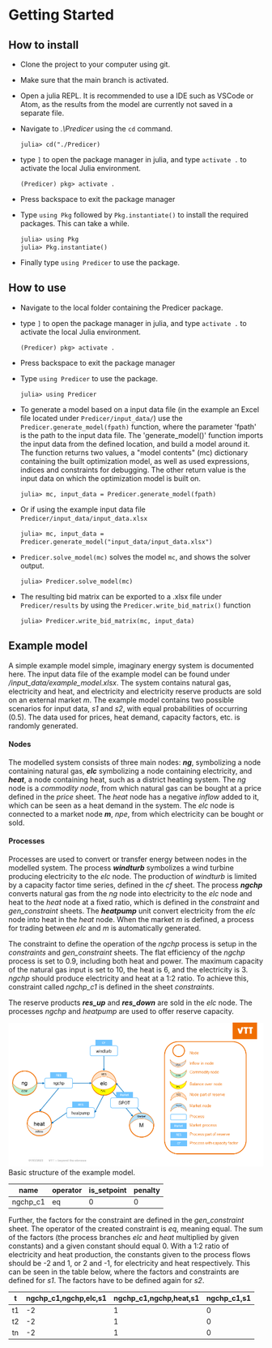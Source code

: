 # Getting Started
## How to install

- Clone the project to your computer using git.

- Make sure that the main branch is activated.

- Open a julia REPL. It is recommended to use a IDE such as VSCode or Atom, as the results from the model are currently not saved in a separate file.

- Navigate to *.\Predicer* using the `cd` command.

      julia> cd("./Predicer)

- type `]` to open the package manager in julia, and type `activate .` to activate the local Julia environment.

      (Predicer) pkg> activate .

- Press backspace to exit the package manager

- Type `using Pkg` followed by `Pkg.instantiate()` to install the required packages. This can take a while.

      julia> using Pkg
      julia> Pkg.instantiate()

- Finally type `using Predicer` to use the package.

## How to use

- Navigate to the local folder containing the Predicer package.

- type `]` to open the package manager in julia, and type `activate .` to activate the local Julia environment.

      (Predicer) pkg> activate .

- Press backspace to exit the package manager

- Type `using Predicer` to use the package.

      julia> using Predicer

- To generate a model based on a input data file (in the example an Excel file located under `Predicer/input_data/`) use the `Predicer.generate_model(fpath)` function, where the parameter 'fpath' is the path to the input data file. The 'generate_model()' function imports the input data from the defined location, and build a model around it. The function returns two values, a "model contents" (mc) dictionary containing the built optimization model, as well as used expressions, indices and constraints for debugging. The other return value is the input data on which the optimization model is built on. 
        

      julia> mc, input_data = Predicer.generate_model(fpath)

- Or if using the example input data file `Predicer/input_data/input_data.xlsx`

      julia> mc, input_data = Predicer.generate_model("input_data/input_data.xlsx")


- `Predicer.solve_model(mc)` solves the model `mc`, and shows the solver output.

      julia> Predicer.solve_model(mc)


- The resulting bid matrix can be exported to a .xlsx file under `Predicer/results` by using the `Predicer.write_bid_matrix()` function

      julia> Predicer.write_bid_matrix(mc, input_data)


## Example model

A simple example model simple, imaginary energy system is documented here. The input data file of the example model can be found under */input_data/example_model.xlsx*. The system contains natural gas, electricity and heat, and electricity and electricity reserve products are sold on an external market *m*. The example model contains two possible scenarios for input data, *s1* and *s2*, with equal probabilities of occurring (0.5). The data used for prices, heat demand, capacity factors, etc. is randomly generated. 

#### Nodes

The modelled system consists of three main nodes: ***ng***, symbolizing a node containing natural gas, ***elc*** symbolizing a node containing electricity, and ***heat***, a node containing heat, such as a district heating system. The *ng* node is a *commodity node*, from which natural gas can be bought at a price defined in the *price* sheet. The *heat* node has a negative *inflow* added to it, which can be seen as a heat demand in the system. The *elc* node is connected to a market node ***m***, *npe*, from which electricity can be bought or sold. 

#### Processes 

Processes are used to convert or transfer energy between nodes in the modelled system. The process ***windturb*** symbolizes a wind turbine producing electricity to the *elc* node. The production of *windturb* is limited by a capacity factor time series, defined in the *cf* sheet. The process ***ngchp*** converts natural gas from the *ng* node into electricity to the *elc* node and heat to the *heat* node at a fixed ratio, which is defined in the *constraint* and *gen_constraint* sheets. The ***heatpump*** unit convert electricity from the *elc* node into heat in the *heat* node. When the market *m* is defined, a process for trading between *elc* and *m* is automatically generated. 

The constraint to define the operation of the *ngchp* process is setup in the *constraints* and *gen_constraint* sheets. The flat efficiency of the *ngchp* process is set to 0.9, including both heat and power. The maximum capacity of the natural gas input is set to 10, the heat is 6, and the electricity is 3. *ngchp* should produce electricity and heat at a 1:2 ratio. To achieve this, constraint called *ngchp_c1* is defined in the sheet *constraints*.

The reserve products ***res_up*** and ***res_down*** are sold in the *elc* node. The processes *ngchp* and *heatpump* are used to offer reserve capacity. 

![example_model](images/example_model.PNG)
Basic structure of the example model.

| name     | operator | is_setpoint | penalty |
| -------- | -------- | ----------- | ------- |
| ngchp_c1 | eq       | 0           | 0       |

Further, the factors for the constraint are defined in the *gen_constraint* sheet. The operator of the created constraint is *eq*, meaning equal.  The sum of the factors (the process branches *elc* and *heat* multiplied by given constants) and a given constant should equal 0. With a 1:2 ratio of electricity and heat production, the constants given to the process flows should be -2 and 1, or 2 and -1, for electricity and heat respectively. This can be seen in the table below, where the factors and constraints are defined for *s1*. The factors have to be defined again for *s2*.

| t    | ngchp_c1,ngchp,elc,s1 | ngchp_c1,ngchp,heat,s1 | ngchp_c1,s1 |
| ---- | --------------------- | ---------------------- | ----------- |
| t1   | -2                    | 1                      | 0           |
| t2   | -2                    | 1                      | 0           |
| tn   | -2                    | 1                      | 0           |

